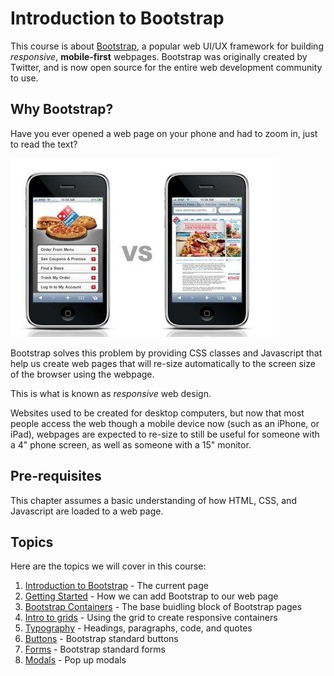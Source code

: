 # Introduction to Bootstrap

This course is about [Bootstrap](https://getbootstrap.com/), a popular web UI/UX framework for building *responsive*, **mobile-first** webpages. 
Bootstrap was originally created by Twitter, and is now open source for the entire web development community to use. 

## Why Bootstrap?

Have you ever opened a web page on your phone and had to zoom in, just to read the text?

![Responsive vs Un-Responsive](img/responsive.png)

Bootstrap solves this problem by providing CSS classes and Javascript that help us create web pages that will re-size automatically to the screen size of the browser using the webpage.

This is what is known as *responsive* web design.

Websites used to be created for desktop computers, but now that most people access the web though a mobile device now (such as an iPhone, or iPad), webpages
are expected to re-size to still be useful for someone with a 4" phone screen, as well as someone with a 15" monitor.

## Pre-requisites

This chapter assumes a basic understanding of how HTML, CSS, and Javascript are loaded to a web page.

## Topics

Here are the topics we will cover in this course:

1. [Introduction to Bootstrap](./01-intro.md) - The current page
2. [Getting Started](./02-getting-started.md) - How we can add Bootstrap to our web page
3. [Bootstrap Containers](./03-containers.md) - The base buidling block of Bootstrap pages
4. [Intro to grids](./04-intro-to-grids.md) - Using the grid to create responsive containers
5. [Typography](./05-typography.md) - Headings, paragraphs, code, and quotes
6. [Buttons](./06-buttons.md) - Bootstrap standard buttons
7. [Forms](./07-forms.md) - Bootstrap standard forms
8. [Modals](./08-modals.md) - Pop up modals
